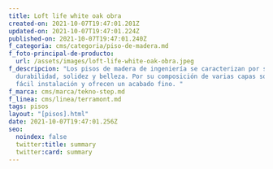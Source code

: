 ```yaml
---
title: Loft life white oak obra
created-on: 2021-10-07T19:47:01.201Z
updated-on: 2021-10-07T19:47:01.224Z
published-on: 2021-10-07T19:47:01.240Z
f_categoria: cms/categoria/piso-de-madera.md
f_foto-principal-de-producto:
  url: /assets/images/loft-life-white-oak-obra.jpeg
f_descripcion: "Los pisos de madera de ingeniería se caracterizan por su
  durabilidad, solidez y belleza. Por su composición de varias capas son de
  fácil instalación y ofrecen un acabado fino. "
f_marca: cms/marca/tekno-step.md
f_linea: cms/linea/terramont.md
tags: pisos
layout: "[pisos].html"
date: 2021-10-07T19:47:01.256Z
seo:
  noindex: false
  twitter:title: summary
  twitter:card: summary
---
```


